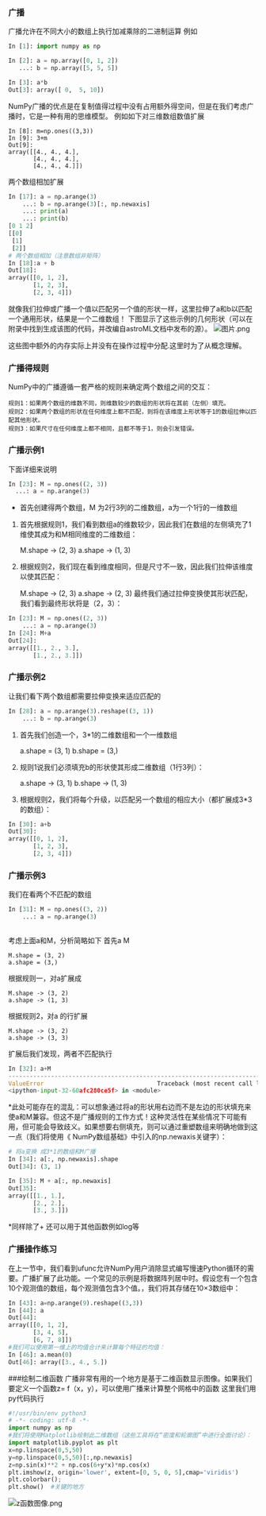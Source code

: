###  广播

广播允许在不同大小的数组上执行加减乘除的二进制运算 例如

```py
In [1]: import numpy as np

In [2]: a = np.array([0, 1, 2])
   ...: b = np.array([5, 5, 5])

In [3]: a*b
Out[3]: array([ 0,  5, 10])
```
NumPy广播的优点是在复制值得过程中没有占用额外得空间，但是在我们考虑广播时，它是一种有用的思维模型。
例如如下对三维数组数值扩展
```
In [8]: m=np.ones((3,3))
In [9]: 3+m
Out[9]: 
array([[4., 4., 4.],
       [4., 4., 4.],
       [4., 4., 4.]])
```
两个数组相加扩展
```py
In [17]: a = np.arange(3)
    ...: b = np.arange(3)[:, np.newaxis]
    ...: print(a)
    ...: print(b)
[0 1 2]
[[0]   
 [1]   
 [2]]  
# 两个数组相加（注意数组非矩阵）
In [18]:a + b
Out[18]: 
array([[0, 1, 2],
       [1, 2, 3],
       [2, 3, 4]])
```
就像我们拉伸或广播一个值以匹配另一个值的形状一样，这里拉伸了a和b以匹配一个通用形状，结果是一个二维数组！
下图显示了这些示例的几何形状（可以在附录中找到生成该图的代码，并改编自astroML文档中发布的源）。
![图片.png](../image/02.05-broadcasting.png)

这些图中额外的内存实际上并没有在操作过程中分配.这里时为了从概念理解。

### 广播得规则
 
NumPy中的广播遵循一套严格的规则来确定两个数组之间的交互：

    规则1：如果两个数组的维数不同，则维数较少的数组的形状将在其前（左侧）填充。
    规则2：如果两个数组的形状在任何维度上都不匹配，则将在该维度上形状等于1的数组拉伸以匹配其他形状。
    规则3：如果尺寸在任何维度上都不相同，且都不等于1，则会引发错误。
  
  ### 广播示例1
  下面详细来说明
  ```py
  In [23]: M = np.ones((2, 3))
    ...: a = np.arange(3)
  ```
* 首先创建得两个数组，M 为2行3列的二维数组，a为一个1行的一维数组
1. 首先根据规则1，我们看到数组a的维数较少，因此我们在数组的左侧填充了1维使其成为和M相同维度的二维数组：

    M.shape -> (2, 3)
    a.shape -> (1, 3)
2. 根据规则2，我们现在看到维度相同，但是尺寸不一致，因此我们拉伸该维度以使其匹配：

    M.shape -> (2, 3)
    a.shape -> (2, 3)
最终我们通过拉伸变换使其形状匹配，我们看到最终形状将是（2，3）：
```py
In [23]: M = np.ones((2, 3))
    ...: a = np.arange(3)
In [24]: M+a
Out[24]: 
array([[1., 2., 3.],
       [1., 2., 3.]])
```
### 广播示例2
让我们看下两个数组都需要拉伸变换来适应匹配的
```py
In [28]: a = np.arange(3).reshape((3, 1))
    ...: b = np.arange(3)
```
1. 首先我们创造一个，3*1的二维数组和一个一维数组

    a.shape = (3, 1)
    b.shape = (3,)
2. 规则1说我们必须填充b的形状使其形成二维数组（1行3列）：

    a.shape -> (3, 1)
    b.shape -> (1, 3)
 
3. 根据规则2，我们将每个升级，以匹配另一个数组的相应大小（都扩展成3*3的数组）：
```py
In [30]: a+b
Out[30]: 
array([[0, 1, 2],
       [1, 2, 3],
       [2, 3, 4]])
```
### 广播示例3
我们在看两个不匹配的数组
```py
In [31]: M = np.ones((3, 2))
    ...: a = np.arange(3)
    
 ```
考虑上面a和M，分析简略如下
首先a M

    M.shape = (3, 2)
    a.shape = (3,)

根据规则一，对a扩展成

    M.shape -> (3, 2)
    a.shape -> (1, 3)
根据规则2，对a 的行扩展

    M.shape -> (3, 2)
    a.shape -> (3, 3)

扩展后我们发现，两者不匹配执行
```py
In [32]: a+M
---------------------------------------------------------------------------
ValueError                                Traceback (most recent call last)
<ipython-input-32-60afc280ce5f> in <module>
```
*此处可能存在的混乱：可以想象通过将a的形状用右边而不是左边的形状填充来使a和M兼容。但这不是广播规则的工作方式！这种灵活性在某些情况下可能有用，但可能会导致歧义。如果想要右侧填充，则可以通过重塑数组来明确地做到这一点（我们将使用《 NumPy数组基础》中引入的np.newaxis关键字）：
```py
# 将a变换 成3*1的数组和M广播
In [34]: a[:, np.newaxis].shape
Out[34]: (3, 1)

In [35]: M + a[:, np.newaxis]
Out[35]: 
array([[1., 1.],
       [2., 2.],
       [3., 3.]])
```
*同样除了+ 还可以用于其他函数例如log等
### 广播操作练习

在上一节中，我们看到ufunc允许NumPy用户消除显式编写慢速Python循环的需要。广播扩展了此功能。一个常见的示例是将数据阵列居中时。假设您有一个包含10个观测值的数组，每个观测值包含3个值。，我们将其存储在10×3数组中：
```py
In [43]: a=np.arange(9).reshape((3,3))
In [44]: a
Out[44]:         
array([[0, 1, 2],
       [3, 4, 5],
       [6, 7, 8]])
#我们可以使用第一维上的均值合计来计算每个特征的均值：
In [46]: a.mean(0)
Out[46]: array([3., 4., 5.])
```
###绘制二维函数
广播非常有用的一个地方是基于二维函数显示图像。如果我们要定义一个函数z= f（x，y），可以使用广播来计算整个网格中的函数
这里我们用py代码执行
```py
#!/usr/bin/env python3
# -*- coding: utf-8 -*-
import numpy as np
#我们将使用Matplotlib绘制此二维数组（这些工具将在“密度和轮廓图”中进行全面讨论）：
import matplotlib.pyplot as plt
x=np.linspace(0,5,50)
y=np.linspace(0,5,50)[:,np.newaxis]
z=np.sin(x)**2 + np.cos(6+y*x)*np.cos(x)
plt.imshow(z, origin='lower', extent=[0, 5, 0, 5],cmap='viridis')
plt.colorbar();
plt.show()  #关键的地方
```
![z函数图像.png](https://github.com/xiongzhenggang/xiongzhenggang.github.io/blob/master/data-science/image/Figure_1.png)
